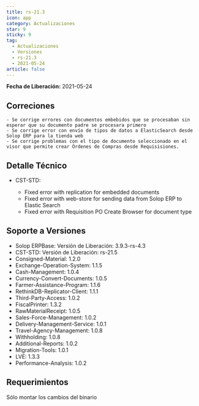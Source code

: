 ```yaml
---
title: rs-21.3
icon: app
category: Actualizaciones
star: 9
sticky: 9
tag:
  - Actualizaciones
  - Versiones
  - rs-21.3
  - 2021-05-24
article: false
---
```


**Fecha de Liberación:** 2021-05-24

## Correciones

    - Se corrige errores con documentos embebidos que se procesaban sin esperar que su documento padre se procesara primero
    - Se corrige error con envío de tipos de datos a ElasticSearch desde Solop ERP para la tienda web
    - Se corrige problemas con el tipo de documento seleccionado en el visor que permite crear Órdenes de Compras desde Requisisiones.

## Detalle Técnico

- CST-STD:

  - Fixed error with replication for embedded documents
  - Fixed error with web-store for sending data from Solop ERP to Elastic Search
  - Fixed error with Requisition PO Create Browser for document type

## Soporte a Versiones

- Solop ERPBase: Versión de Liberación: 3.9.3-rs-4.3
- CST-STD: Versión de Liberación: rs-21.5
- Consigned-Material: 1.2.0
- Exchange-Operation-System: 1.1.5
- Cash-Management: 1.0.4
- Currency-Convert-Documents: 1.0.5
- Farmer-Assistance-Program: 1.1.6
- RethinkDB-Replicator-Client: 1.1.1
- Third-Party-Access: 1.0.2
- FiscalPrinter: 1.3.2
- RawMaterialReceipt: 1.0.5
- Sales-Force-Management: 1.0.2
- Delivery-Management-Service: 1.0.1
- Travel-Agency-Management: 1.0.8
- Withholding: 1.0.8
- Additional-Reports: 1.0.2
- Migration-Tools: 1.0.1
- LVE: 1.3.3
- Performance-Analysis: 1.0.2

## Requerimientos

Sólo montar los cambios del binario

